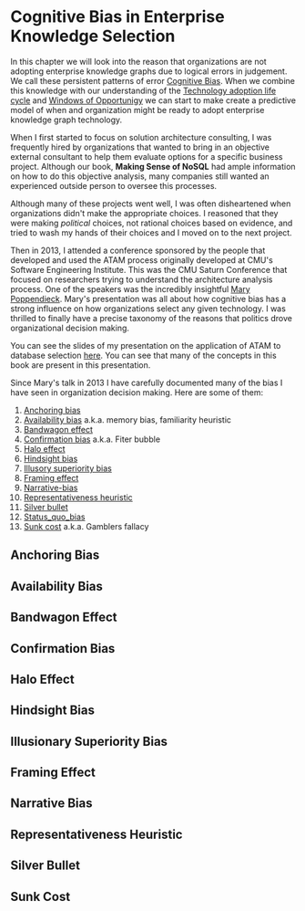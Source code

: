 # Cognitive Bias in Enterprise Knowledge Selection

In this chapter we will look into the reason that organizations are not adopting enterprise knowledge graphs due to logical errors in judgement.  We call these persistent patterns of error [Cognitive Bias](../glossary.md#cognitive-bias).  When we combine this knowledge with our understanding of the [Technology adoption life cycle](../glossary.md#technology-adoption-life-cycle) and [Windows of Opportunigy](#windows-of-opportunity) we can start to make create a predictive model of when and organization might be ready to adopt enterprise knowledge graph technology.

When I first started to focus on solution architecture consulting, I was frequently hired by organizations that wanted to bring in an objective external consultant to help them evaluate options for a specific business project.  Although our book, **Making Sense of NoSQL** had ample information on how to do this objective analysis, many companies still wanted an experienced outside person to oversee this processes.

Although many of these projects went well, I was often disheartened when organizations didn't make the appropriate choices.  I reasoned that they were making *political* choices, not rational choices based on evidence, and tried to wash my hands of their choices and I moved on to the next project.

Then in 2013, I attended a conference sponsored by the people that developed and used the ATAM process originally developed at CMU's Software Engineering Institute.  This was the CMU Saturn Conference that focused on researchers trying to understand the architecture analysis process.  One of the speakers was the incredibly insightful [Mary Poppendieck](http://www.poppendieck.com/people.htm).  Mary's presentation was all about how cognitive bias has a strong influence on how organizations select any given technology.  I was thrilled to finally have a precise taxonomy of the reasons that politics drove organizational decision making.

You can see the slides of my presentation on the application of ATAM to database selection [here](https://resources.sei.cmu.edu/asset_files/presentation/2013_017_001_48645.pdf).  You can see that many of the concepts in this book are present in this presentation.

Since Mary's talk in 2013 I have carefully documented many of the bias I have seen in organization decision making.  Here are some of them:

1. [Anchoring bias](#anchoring-bias)
2. [Availability bias](#availability-bias) a.k.a. memory bias, familiarity heuristic
3. [Bandwagon effect](#bandwagon-effect)
4. [Confirmation bias](#confirmation-bias) a.k.a. Fiter bubble
5. [Halo effect](#halo-effect)
6. [Hindsight bias](#hindsight-bias)
7. [Illusory superiority bias](#illusory-superiority-bias)
8. [Framing effect](#framing-effect)
9. [Narrative-bias](#narrative-bias)
10. [Representativeness heuristic](#representativeness-heuristic)
11. [Silver bullet](#silver-bullet)
11. [Status_quo_bias](#status-quo-bias)
12. [Sunk cost](#sunk-cost) a.k.a. Gamblers fallacy

## Anchoring Bias

## Availability Bias

## Bandwagon Effect

## Confirmation Bias

## Halo Effect

## Hindsight Bias

## Illusionary Superiority Bias

## Framing Effect

## Narrative Bias

## Representativeness Heuristic

## Silver Bullet

## Sunk Cost




